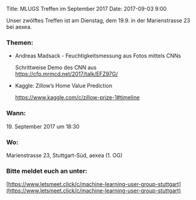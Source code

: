 Title: MLUGS Treffen im September 2017
Date: 2017-09-03 9:00

Unser zwölftes Treffen ist am Dienstag, dem 19.9. in der Marienstrasse 23 bei aexea.

### Themen:

- Andreas Madsack - Feuchtigkeitsmessung aus Fotos mittels CNNs

    Schrittweise Demo des CNN aus https://cfp.mrmcd.net/2017/talk/EFZ97G/

- Kaggle: Zillow’s Home Value Prediction

    https://www.kaggle.com/c/zillow-prize-1#timeline



### Wann:

<p>19. September 2017 um 18:30</p>  

### Wo:

Marienstrasse 23, Stuttgart-Süd, aexea (1. OG)

### Bitte meldet euch an unter:
[https://www.letsmeet.click/c/machine-learning-user-group-stuttgart](https://www.letsmeet.click/c/machine-learning-user-group-stuttgart)
